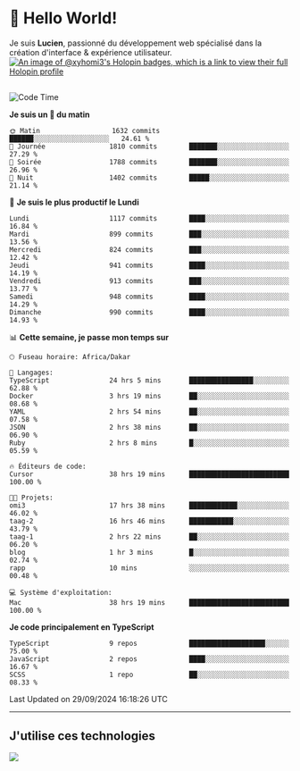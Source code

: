 # 👋 Hello World!

Je suis **Lucien**, passionné du développement web spécialisé dans la création d'interface & expérience utilisateur.
[![An image of @xyhomi3's Holopin badges, which is a link to view their full Holopin profile](https://holopin.me/xyhomi3)](https://holopin.io/@xyhomi3)

##

<!--START_SECTION:waka-->
![Code Time](http://img.shields.io/badge/Code%20Time-2%2C149%20hrs%2039%20mins-blue)

**Je suis un 🐤 du matin** 

```text
🌞 Matin                  1632 commits        ██████░░░░░░░░░░░░░░░░░░░   24.61 % 
🌆 Journée                1810 commits        ███████░░░░░░░░░░░░░░░░░░   27.29 % 
🌃 Soirée                 1788 commits        ███████░░░░░░░░░░░░░░░░░░   26.96 % 
🌙 Nuit                   1402 commits        █████░░░░░░░░░░░░░░░░░░░░   21.14 % 
```
📅 **Je suis le plus productif le Lundi** 

```text
Lundi                    1117 commits        ████░░░░░░░░░░░░░░░░░░░░░   16.84 % 
Mardi                    899 commits         ███░░░░░░░░░░░░░░░░░░░░░░   13.56 % 
Mercredi                 824 commits         ███░░░░░░░░░░░░░░░░░░░░░░   12.42 % 
Jeudi                    941 commits         ████░░░░░░░░░░░░░░░░░░░░░   14.19 % 
Vendredi                 913 commits         ███░░░░░░░░░░░░░░░░░░░░░░   13.77 % 
Samedi                   948 commits         ████░░░░░░░░░░░░░░░░░░░░░   14.29 % 
Dimanche                 990 commits         ████░░░░░░░░░░░░░░░░░░░░░   14.93 % 
```


📊 **Cette semaine, je passe mon temps sur** 

```text
🕑︎ Fuseau horaire: Africa/Dakar

💬 Langages: 
TypeScript               24 hrs 5 mins       ████████████████░░░░░░░░░   62.88 % 
Docker                   3 hrs 19 mins       ██░░░░░░░░░░░░░░░░░░░░░░░   08.68 % 
YAML                     2 hrs 54 mins       ██░░░░░░░░░░░░░░░░░░░░░░░   07.58 % 
JSON                     2 hrs 38 mins       ██░░░░░░░░░░░░░░░░░░░░░░░   06.90 % 
Ruby                     2 hrs 8 mins        █░░░░░░░░░░░░░░░░░░░░░░░░   05.59 % 

🔥 Éditeurs de code: 
Cursor                   38 hrs 19 mins      █████████████████████████   100.00 % 

🐱‍💻 Projets: 
omi3                     17 hrs 38 mins      ████████████░░░░░░░░░░░░░   46.02 % 
taag-2                   16 hrs 46 mins      ███████████░░░░░░░░░░░░░░   43.79 % 
taag-1                   2 hrs 22 mins       ██░░░░░░░░░░░░░░░░░░░░░░░   06.20 % 
blog                     1 hr 3 mins         █░░░░░░░░░░░░░░░░░░░░░░░░   02.74 % 
rapp                     10 mins             ░░░░░░░░░░░░░░░░░░░░░░░░░   00.48 % 

💻 Système d'exploitation: 
Mac                      38 hrs 19 mins      █████████████████████████   100.00 % 
```

**Je code principalement en TypeScript** 

```text
TypeScript               9 repos             ███████████████████░░░░░░   75.00 % 
JavaScript               2 repos             ████░░░░░░░░░░░░░░░░░░░░░   16.67 % 
SCSS                     1 repo              ██░░░░░░░░░░░░░░░░░░░░░░░   08.33 % 
```




 Last Updated on 29/09/2024 16:18:26 UTC
<!--END_SECTION:waka-->
---

## J'utilise ces technologies

<p align="left">
  <a href="https://skillicons.dev">
    <img src="https://skillicons.dev/icons?i=ts,js,md,scss,tailwind,react,docker,express,astro,vite,nextjs,vercel,figma,ableton" />
  </a>
</p>

